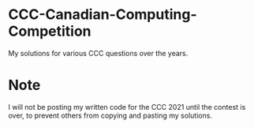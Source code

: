 # CCC-Canadian-Computing-Competition
My solutions for various CCC questions over the years.

# Note
I will not be posting my written code for the CCC 2021 until the contest is over, to prevent others from copying and pasting my solutions.

